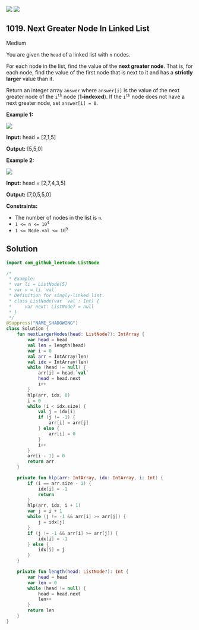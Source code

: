 [![](https://img.shields.io/github/stars/javadev/LeetCode-in-Kotlin?label=Stars&style=flat-square)](https://github.com/javadev/LeetCode-in-Kotlin)
[![](https://img.shields.io/github/forks/javadev/LeetCode-in-Kotlin?label=Fork%20me%20on%20GitHub%20&style=flat-square)](https://github.com/javadev/LeetCode-in-Kotlin/fork)

## 1019\. Next Greater Node In Linked List

Medium

You are given the `head` of a linked list with `n` nodes.

For each node in the list, find the value of the **next greater node**. That is, for each node, find the value of the first node that is next to it and has a **strictly larger** value than it.

Return an integer array `answer` where `answer[i]` is the value of the next greater node of the <code>i<sup>th</sup></code> node (**1-indexed**). If the <code>i<sup>th</sup></code> node does not have a next greater node, set `answer[i] = 0`.

**Example 1:**

![](https://assets.leetcode.com/uploads/2021/08/05/linkedlistnext1.jpg)

**Input:** head = [2,1,5]

**Output:** [5,5,0]

**Example 2:**

![](https://assets.leetcode.com/uploads/2021/08/05/linkedlistnext2.jpg)

**Input:** head = [2,7,4,3,5]

**Output:** [7,0,5,5,0]

**Constraints:**

*   The number of nodes in the list is `n`.
*   <code>1 <= n <= 10<sup>4</sup></code>
*   <code>1 <= Node.val <= 10<sup>9</sup></code>

## Solution

```kotlin
import com_github_leetcode.ListNode

/*
 * Example:
 * var li = ListNode(5)
 * var v = li.`val`
 * Definition for singly-linked list.
 * class ListNode(var `val`: Int) {
 *     var next: ListNode? = null
 * }
 */
@Suppress("NAME_SHADOWING")
class Solution {
    fun nextLargerNodes(head: ListNode?): IntArray {
        var head = head
        val len = length(head)
        var i = 0
        val arr = IntArray(len)
        val idx = IntArray(len)
        while (head != null) {
            arr[i] = head.`val`
            head = head.next
            i++
        }
        hlp(arr, idx, 0)
        i = 0
        while (i < idx.size) {
            val j = idx[i]
            if (j != -1) {
                arr[i] = arr[j]
            } else {
                arr[i] = 0
            }
            i++
        }
        arr[i - 1] = 0
        return arr
    }

    private fun hlp(arr: IntArray, idx: IntArray, i: Int) {
        if (i == arr.size - 1) {
            idx[i] = -1
            return
        }
        hlp(arr, idx, i + 1)
        var j = i + 1
        while (j != -1 && arr[i] >= arr[j]) {
            j = idx[j]
        }
        if (j != -1 && arr[i] >= arr[j]) {
            idx[i] = -1
        } else {
            idx[i] = j
        }
    }

    private fun length(head: ListNode?): Int {
        var head = head
        var len = 0
        while (head != null) {
            head = head.next
            len++
        }
        return len
    }
}
```